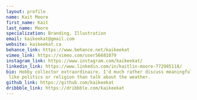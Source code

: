 ```yaml
---
layout: profile 
name: Kait Moore
first_name: Kait
last_name: Moore
specialization: Branding, Illustration
email: kaikeekat@gmail.com
website: kaikeekat.ca
behance_link: https://www.behance.net/kaikeekat
vimeo_link: https://vimeo.com/user56681079
instagram_link: https://www.instagram.com/kaikeekat/
linkedin_link: https://www.linkedin.com/in/kaitlin-moore-772985118/
bio: Hobby collector extraordinaire. I'd much rather discuss meaningful things  like politics or religion than talk about the weather.
github_link: https://github.com/kaikeekat
dribbble_link: https://dribbble.com/kaikeekat
---
```

